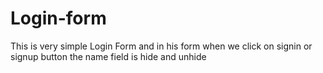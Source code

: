 # Login-form
This is very simple Login Form and in his form when we click on signin or signup button the name field is hide and unhide
